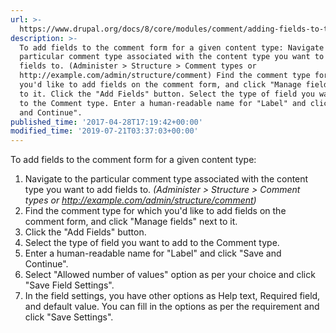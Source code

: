 ```yaml
---
url: >-
  https://www.drupal.org/docs/8/core/modules/comment/adding-fields-to-the-comments-for-a-content-type
description: >-
  To add fields to the comment form for a given content type: Navigate to the
  particular comment type associated with the content type you want to add
  fields to. (Administer > Structure > Comment types or
  http://example.com/admin/structure/comment) Find the comment type for which
  you'd like to add fields on the comment form, and click "Manage fields" next
  to it. Click the "Add Fields" button. Select the type of field you want to add
  to the Comment type. Enter a human-readable name for "Label" and click "Save
  and Continue".
published_time: '2017-04-28T17:19:42+00:00'
modified_time: '2019-07-21T03:37:03+00:00'
---
```

To add fields to the comment form for a given content type:

1. Navigate to the particular comment type associated with the content type you want to add fields to. _(Administer > Structure > Comment types or <http://example.com/admin/structure/comment>)_
2. Find the comment type for which you'd like to add fields on the comment form, and click "Manage fields" next to it.
3. Click the "Add Fields" button.
4. Select the type of field you want to add to the Comment type.
5. Enter a human-readable name for "Label" and click "Save and Continue".
6. Select "Allowed number of values" option as per your choice and click "Save Field Settings".
7. In the field settings, you have other options as Help text, Required field, and default value. You can fill in the options as per the requirement and click "Save Settings".